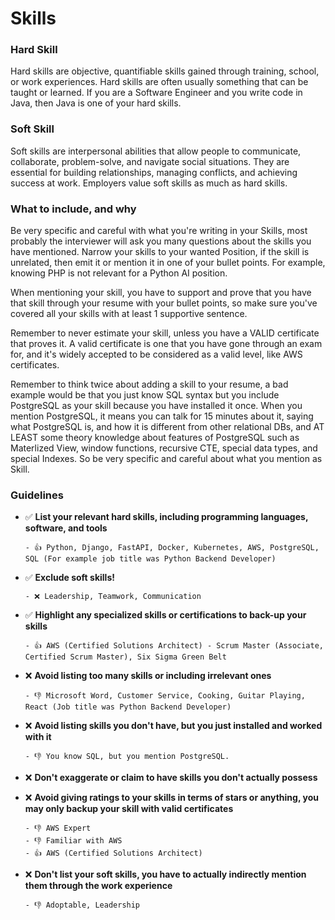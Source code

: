 # Skills

### Hard Skill

Hard skills are objective, quantifiable skills gained through training, school, or work experiences. Hard skills are often usually something that can be taught or learned. If you are a Software Engineer and you write code in Java, then Java is one of your hard skills.

### Soft Skill

Soft skills are interpersonal abilities that allow people to communicate, collaborate, problem-solve, and navigate social situations. They are essential for building relationships, managing conflicts, and achieving success at work. Employers value soft skills as much as hard skills.

### What to include, and why

Be very specific and careful with what you're writing in your Skills, most probably the interviewer will ask you many questions about the skills you have mentioned. Narrow your skills to your wanted Position, if the skill is unrelated, then emit it or mention it in one of your bullet points. For example, knowing PHP is not relevant for a Python AI position.

When mentioning your skill, you have to support and prove that you have that skill through your resume with your bullet points, so make sure you've covered all your skills with at least 1 supportive sentence.

Remember to never estimate your skill, unless you have a VALID certificate that proves it. A valid certificate is one that you have gone through an exam for, and it's widely accepted to be considered as a valid level, like AWS certificates.

Remember to think twice about adding a skill to your resume, a bad example would be that you just know SQL syntax but you include PostgreSQL as your skill because you have installed it once. When you mention PostgreSQL, it means you can talk for 15 minutes about it, saying what PostgreSQL is, and how it is different from other relational DBs, and AT LEAST some theory knowledge about features of PostgreSQL such as Materlized View, window functions, recursive CTE, special data types, and special Indexes. So be very specific and careful about what you mention as Skill.

### Guidelines

- ✅ **List your relevant hard skills, including programming languages, software, and tools**

      - 👍 Python, Django, FastAPI, Docker, Kubernetes, AWS, PostgreSQL, SQL (For example job title was Python Backend Developer)

- ✅ **Exclude soft skills!**

      - ❌ Leadership, Teamwork, Communication

- ✅ **Highlight any specialized skills or certifications to back-up your skills**

      - 👍 AWS (Certified Solutions Architect) - Scrum Master (Associate, Certified Scrum Master), Six Sigma Green Belt

- ❌ **Avoid listing too many skills or including irrelevant ones**

      - 👎 Microsoft Word, Customer Service, Cooking, Guitar Playing, React (Job title was Python Backend Developer)

- ❌ **Avoid listing skills you don't have, but you just installed and worked with it**

      - 👎 You know SQL, but you mention PostgreSQL.

- ❌ **Don't exaggerate or claim to have skills you don't actually possess**
- ❌ **Avoid giving ratings to your skills in terms of stars or anything, you may only backup your skill with valid certificates**

      - 👎 AWS Expert
      - 👎 Familiar with AWS
      - 👍 AWS (Certified Solutions Architect)

- ❌ **Don't list your soft skills, you have to actually indirectly mention them through the work experience**

      - 👎 Adoptable, Leadership
